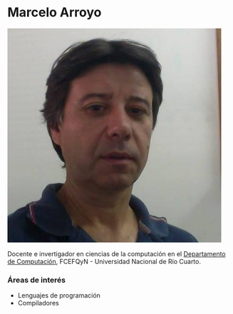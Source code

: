 Marcelo Arroyo
==============
![yo](images/yo.jpg)

Docente e invertigador en ciencias de la computación en el [Departamento de Computación](http://dc.exa.unrc.edu.ar/), FCEFQyN - Universidad Nacional de Río Cuarto.

### Áreas de interés

- Lenguajes de programación
- Compiladores

[css]: # (img 1 #yo .yo)
